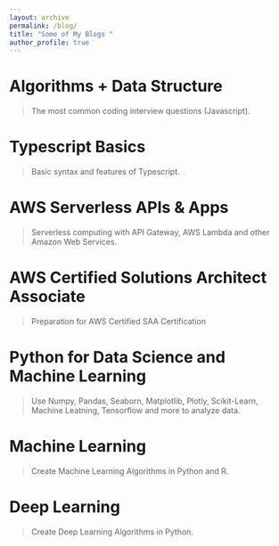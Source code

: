 ```yaml
---
layout: archive
permalink: /blog/
title: "Some of My Blogs "
author_profile: true
---
```


# Algorithms + Data Structure
>The most common coding interview questions (Javascript).

# Typescript Basics
> Basic syntax and features of Typescript.

# AWS Serverless APIs & Apps
>Serverless computing with API Gateway, AWS Lambda and other Amazon Web Services.

# AWS Certified Solutions Architect Associate 
>Preparation for AWS Certified SAA Certification

# Python for Data Science and Machine Learning
>Use Numpy, Pandas, Seaborn, Matplotlib, Plotly, Scikit-Learn, Machine Leatning, Tensorflow and more to analyze data.

# Machine Learning
>Create Machine Learning Algorithms in Python and R.

# Deep Learning
>Create Deep Learning Algorithms in Python.

